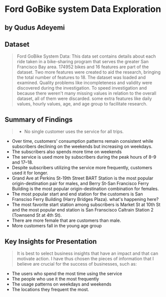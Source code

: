 # Ford GoBike system Data Exploration
## by Qudus Adeyemi


## Dataset

> Ford GoBike System Data: This data set contains details about each ride taken in a bike-sharing program that serves the greater San Francisco Bay area. 174952 bikes and 16 features are part of the dataset. Two more features were created to aid the research, bringing the total number of features to 18. The dataset was loaded and examined. Quality problems like incompleteness and validity were discovered during the investigation. To speed investigation and because there weren't many missing values in relation to the overall dataset, all of them were discarded. some extra features like daily values, hourly values, age, and age group to facilitate research.




## Summary of Findings

> - No single customer uses the service for all trips.
- Over time, customers' consumption patterns remain consistent while subscribers declining on the weekends but increasing on weekdays.
- The subscribers also spends more time on weekends
- The service is used more by subscribers during the peak hours of 8–9 and 17–18.
- Despite subscribers utilizing the service more frequently, customers used it for longer.
- Grand Ave at Perkins St-19th Street BART Station is the most popular origin-destination pair for males, and Berry St-San Francisco Ferry Building is the most popular origin-destination combination for females.
- The most popular start and end station for the customers is San Fransciso Ferry Building (Harry Bridges Plaza). what's happening here?
- The most favorite start station among subscribers is Market St at 10th St and the most popular end station is San Franscisco Caltrain Station 2 (Townsend St at 4th St).
- There are more female that are customers than male.
- More customers fall in the young age group

## Key Insights for Presentation

> It is best to select business insights that have an impact and that can motivate action. I have thus chosen the pieces of information that I believe are crucial for the success of businesses, such as:
- The users who spend the most time using the service
- The people who use it the most frequently
- The usage patterns on weekdays and weekends
- The locations they frequent the most.
